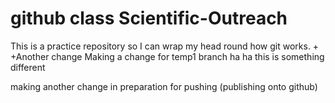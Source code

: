 # github class Scientific-Outreach

This is a practice repository so I can wrap my head round how git works.
+
+Another change
Making a change for temp1 branch
ha ha this is something different

making another change in preparation for pushing (publishing onto github)
